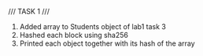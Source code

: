 /// TASK 1 ///

1) Added array to Students object of lab1 task 3
2) Hashed each block using sha256
3) Printed each object together with its hash of the array
